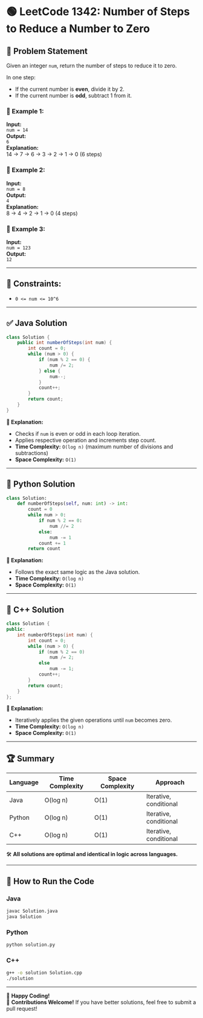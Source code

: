 # 🟢 LeetCode 1342: Number of Steps to Reduce a Number to Zero 
  
## 📌 Problem Statement
Given an integer `num`, return the number of steps to reduce it to zero.

In one step:
- If the current number is **even**, divide it by 2.
- If the current number is **odd**, subtract 1 from it.

### 🔹 Example 1:
**Input:**  
`num = 14`  
**Output:**  
`6`  
**Explanation:**  
14 → 7 → 6 → 3 → 2 → 1 → 0 (6 steps)

### 🔹 Example 2:
**Input:**  
`num = 8`  
**Output:**  
`4`  
**Explanation:**  
8 → 4 → 2 → 1 → 0 (4 steps)

### 🔹 Example 3:
**Input:**  
`num = 123`  
**Output:**  
`12`

---

## 🚀 Constraints:
- `0 <= num <= 10^6`  

---

## ✅ Java Solution
```java
class Solution {
    public int numberOfSteps(int num) {
        int count = 0;
        while (num > 0) {
            if (num % 2 == 0) {
                num /= 2;
            } else {
                num--;
            }
            count++;
        }
        return count;
    }
}
```
**📝 Explanation:**  
- Checks if `num` is even or odd in each loop iteration.  
- Applies respective operation and increments step count.  
- **Time Complexity:** `O(log n)` (maximum number of divisions and subtractions)  
- **Space Complexity:** `O(1)`

---

## 🔷 Python Solution
```python
class Solution:
    def numberOfSteps(self, num: int) -> int:
        count = 0
        while num > 0:
            if num % 2 == 0:
                num //= 2
            else:
                num -= 1
            count += 1
        return count
```
**📝 Explanation:**  
- Follows the exact same logic as the Java solution.  
- **Time Complexity:** `O(log n)`  
- **Space Complexity:** `O(1)`

---

## 🔶 C++ Solution
```cpp
class Solution {
public:
    int numberOfSteps(int num) {
        int count = 0;
        while (num > 0) {
            if (num % 2 == 0)
                num /= 2;
            else
                num -= 1;
            count++;
        }
        return count;
    }
};
```
**📝 Explanation:**  
- Iteratively applies the given operations until `num` becomes zero.  
- **Time Complexity:** `O(log n)`  
- **Space Complexity:** `O(1)`

---

## 🏆 Summary
| Language | Time Complexity | Space Complexity | Approach |
|----------|-----------------|------------------|----------|
| Java     | O(log n)        | O(1)             | Iterative, conditional |
| Python   | O(log n)        | O(1)             | Iterative, conditional |
| C++      | O(log n)        | O(1)             | Iterative, conditional |

🛠 **All solutions are optimal and identical in logic across languages.**  

---

## 🎯 How to Run the Code
### Java
```sh
javac Solution.java
java Solution
```
### Python
```sh
python solution.py
```
### C++
```sh
g++ -o solution Solution.cpp
./solution
```

---

🚀 **Happy Coding!**  
📝 **Contributions Welcome!** If you have better solutions, feel free to submit a pull request!  
